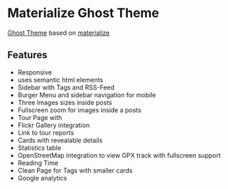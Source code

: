 # Materialize Ghost Theme
[Ghost Theme](http://www.ghost.io) based on [materialize](http://materializecss.com/)

## Features
* Responsive
* uses semantic html elements
* Sidebar with Tags and RSS-Feed
* Burger Menu and sidebar navigation for mobile
* Three Images sizes inside posts
* Fullscreen zoom for images inside a posts
* Tour Page with
 * Flickr Gallery integration
 * Link to tour reports
 * Cards with revealable details
 * Statistics table
 * OpenStreetMap integration to view GPX track with fullscreen support
* Reading Time
* Clean Page for Tags with smaller cards
* Google analytics
